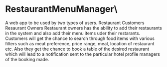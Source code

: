# RestaurantMenuManager\
A web app to be used by two types of users. 
          Restaurant Customers 
          Resaurant Owners 
Restaurant owners has the ability to add their restaurants in the system and also add their menu items uder their restarants. 
Customers will get the chance to search through food items with various filters such as meat preference, price range, meal, location of restaurant etc.
Also they get the chance to book a table of the desired restaurant which will lead to a notification sent to the particular hotel profile managers of the booking made.
